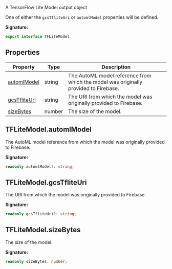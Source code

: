 A TensorFlow Lite Model output object

One of either the `gcsTfliteUri` or `automlModel` properties will be defined.

<b>Signature:</b>

```typescript
export interface TFLiteModel 
```

## Properties

|  Property | Type | Description |
|  --- | --- | --- |
|  [automlModel](./firebase-admin.machine-learning.tflitemodel.md#tflitemodelautomlmodel) | string | The AutoML model reference from which the model was originally provided to Firebase. |
|  [gcsTfliteUri](./firebase-admin.machine-learning.tflitemodel.md#tflitemodelgcstfliteuri) | string | The URI from which the model was originally provided to Firebase. |
|  [sizeBytes](./firebase-admin.machine-learning.tflitemodel.md#tflitemodelsizebytes) | number | The size of the model. |

## TFLiteModel.automlModel

The AutoML model reference from which the model was originally provided to Firebase.

<b>Signature:</b>

```typescript
readonly automlModel?: string;
```

## TFLiteModel.gcsTfliteUri

The URI from which the model was originally provided to Firebase.

<b>Signature:</b>

```typescript
readonly gcsTfliteUri?: string;
```

## TFLiteModel.sizeBytes

The size of the model.

<b>Signature:</b>

```typescript
readonly sizeBytes: number;
```
